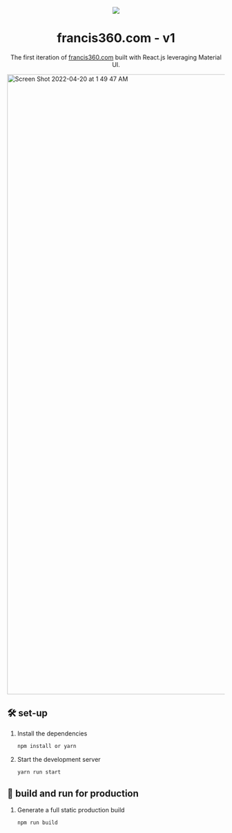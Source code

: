 <p align="center">
  <img src="https://img.icons8.com/color/48/000000/magritte.png"/>
</p>
<h1 align="center">
  francis360.com - v1
</h1>
<p align="center">
  The first iteration of <a href="https://francis360.com" target="_blank">francis360.com</a> built with React.js leveraging Material UI.
</p>

<img width="1435" alt="Screen Shot 2022-04-20 at 1 49 47 AM" src="https://user-images.githubusercontent.com/77220007/164169421-2747db6b-f8de-494b-bf6f-73f369c779f4.png">

## 🛠 set-up

1. Install the dependencies

   ```sh
   npm install or yarn
   ```

2. Start the development server

   ```sh
   yarn run start
   ```


## 🚀 build and run for production

1. Generate a full static production build

   ```sh
   npm run build
   ```

